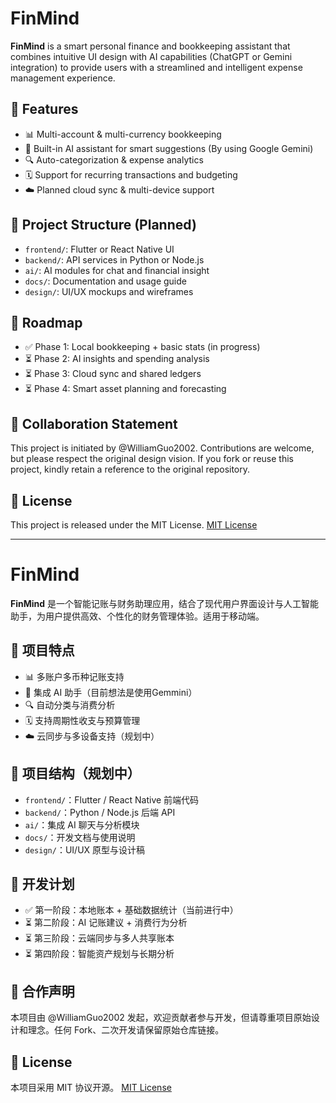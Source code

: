 # FinMind

**FinMind** is a smart personal finance and bookkeeping assistant that combines intuitive UI design with AI capabilities (ChatGPT or Gemini integration) to provide users with a streamlined and intelligent expense management experience.

## 🌟 Features

- 📊 Multi-account & multi-currency bookkeeping
- 🧠 Built-in AI assistant for smart suggestions (By using Google Gemini)
- 🔍 Auto-categorization & expense analytics
- 🗓️ Support for recurring transactions and budgeting
- ☁️ Planned cloud sync & multi-device support

## 📁 Project Structure (Planned)

- `frontend/`: Flutter or React Native UI
- `backend/`: API services in Python or Node.js
- `ai/`: AI modules for chat and financial insight
- `docs/`: Documentation and usage guide
- `design/`: UI/UX mockups and wireframes

## 🚀 Roadmap

- ✅ Phase 1: Local bookkeeping + basic stats (in progress)
- ⏳ Phase 2: AI insights and spending analysis
- ⏳ Phase 3: Cloud sync and shared ledgers
- ⏳ Phase 4: Smart asset planning and forecasting

## 🤝 Collaboration Statement

This project is initiated by @WilliamGuo2002. Contributions are welcome, but please respect the original design vision. If you fork or reuse this project, kindly retain a reference to the original repository.

## 📄 License

This project is released under the MIT License.
[MIT License](LICENSE)

-------------------------------
# FinMind

**FinMind** 是一个智能记账与财务助理应用，结合了现代用户界面设计与人工智能助手，为用户提供高效、个性化的财务管理体验。适用于移动端。

## 🌟 项目特点

- 📊 多账户多币种记账支持
- 🧠 集成 AI 助手（目前想法是使用Gemmini）
- 🔍 自动分类与消费分析
- 🗓️ 支持周期性收支与预算管理
- ☁️ 云同步与多设备支持（规划中）

## 📁 项目结构（规划中）

- `frontend/`：Flutter / React Native 前端代码
- `backend/`：Python / Node.js 后端 API
- `ai/`：集成 AI 聊天与分析模块
- `docs/`：开发文档与使用说明
- `design/`：UI/UX 原型与设计稿

## 🚀 开发计划

- ✅ 第一阶段：本地账本 + 基础数据统计（当前进行中）
- ⏳ 第二阶段：AI 记账建议 + 消费行为分析
- ⏳ 第三阶段：云端同步与多人共享账本
- ⏳ 第四阶段：智能资产规划与长期分析

## 🤝 合作声明

本项目由 @WilliamGuo2002 发起，欢迎贡献者参与开发，但请尊重项目原始设计和理念。任何 Fork、二次开发请保留原始仓库链接。

## 📄 License

本项目采用 MIT 协议开源。
[MIT License](LICENSE)

